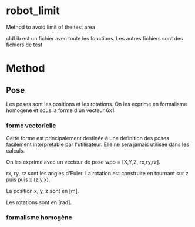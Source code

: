 # robot_limit
Method to avoid limit of the test area


cldLib est un fichier avec toute les fonctions.
Les autres fichiers sont des fichiers de test

# Method

## Pose

Les poses sont les positions et les rotations. On les exprime en formalisme homogene et sous la forme d'un vecteur 6x1.

### forme vectorielle

Cette forme est principalement destinée à une définition des poses facilement interpretable par l'utilisateur.
Elle ne sera jamais utilisée dans les calculs.

On les exprime avec un vecteur de pose wpo = [X,Y,Z, rx,ry,rz].

rx, ry, rz sont les angles d'Euler. La rotation est construite en tournant sur z puis puis x (z,y,x).

La position x, y, z sont en [m].

Les rotations sont en [rad].


### formalisme homogène






